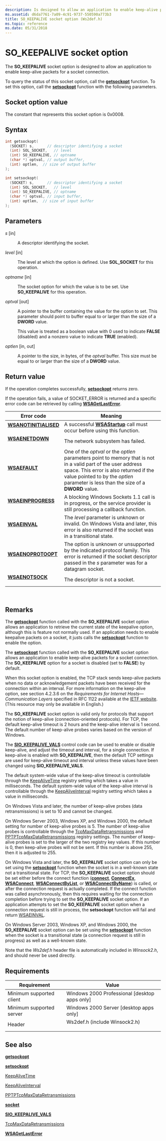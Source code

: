 ```yaml
---
description: Is designed to allow an application to enable keep-alive packets for a socket connection.
ms.assetid: d6da7761-7a09-4c91-9737-550590a773b3
title: SO_KEEPALIVE socket option (Ws2def.h)
ms.topic: reference
ms.date: 05/31/2018
---
```


# SO\_KEEPALIVE socket option

The **SO\_KEEPALIVE** socket option is designed to allow an application to enable keep-alive packets for a socket connection.

To query the status of this socket option, call the [**getsockopt**](/windows/desktop/api/winsock/nf-winsock-getsockopt) function. To set this option, call the [**setsockopt**](/windows/desktop/api/winsock/nf-winsock-setsockopt) function with the following parameters.

## Socket option value

The constant that represents this socket option is 0x0008.

## Syntax


```C++
int getsockopt(
  (SOCKET) s,      // descriptor identifying a socket 
  (int) SOL_SOCKET,   // level
  (int) SO_KEEPALIVE, // optname
  (char *) optval, // output buffer,
  (int) optlen,  // size of output buffer
);
```




```C++
int setsockopt(
  (SOCKET) s,      // descriptor identifying a socket 
  (int) SOL_SOCKET,   // level
  (int) SO_KEEPALIVE, // optname
  (char *) optval, // input buffer,
  (int) optlen,  // size of input buffer
);
```



## Parameters

<dl> <dt>

*s* \[in\]
</dt> <dd>

A descriptor identifying the socket.

</dd> <dt>

*level* \[in\]
</dt> <dd>

The level at which the option is defined. Use **SOL\_SOCKET** for this operation.

</dd> <dt>

*optname* \[in\]
</dt> <dd>

The socket option for which the value is to be set. Use **SO\_KEEPALIVE** for this operation.

</dd> <dt>

*optval* \[out\]
</dt> <dd>

A pointer to the buffer containing the value for the option to set. This parameter should point to buffer equal to or larger than the size of a **DWORD** value.

This value is treated as a boolean value with 0 used to indicate **FALSE** (disabled) and a nonzero value to indicate **TRUE** (enabled).

</dd> <dt>

*optlen* \[in, out\]
</dt> <dd>

A pointer to the size, in bytes, of the *optval* buffer. This size must be equal to or larger than the size of a **DWORD** value.

</dd> </dl>

## Return value

If the operation completes successfully, [**setsockopt**](/windows/desktop/api/winsock/nf-winsock-setsockopt) returns zero.

If the operation fails, a value of SOCKET\_ERROR is returned and a specific error code can be retrieved by calling [**WSAGetLastError**](/windows/desktop/api/winsock/nf-winsock-wsagetlasterror).



| Error code                                                                                                                                              | Meaning                                                                                                                                                                                                                                                    |
|---------------------------------------------------------------------------------------------------------------------------------------------------------|------------------------------------------------------------------------------------------------------------------------------------------------------------------------------------------------------------------------------------------------------------|
| <dl> <dt>**[WSANOTINITIALISED](windows-sockets-error-codes-2.md)**</dt> </dl> | A successful [**WSAStartup**](/windows/desktop/api/winsock/nf-winsock-wsastartup) call must occur before using this function.<br/>                                                                                                                                                     |
| <dl> <dt>**[WSAENETDOWN](windows-sockets-error-codes-2.md)**</dt> </dl>             | The network subsystem has failed.<br/>                                                                                                                                                                                                               |
| <dl> <dt>**[WSAEFAULT](windows-sockets-error-codes-2.md)**</dt> </dl>                 | One of the *optval* or the *optlen* parameters point to memory that is not in a valid part of the user address space. This error is also returned if the value pointed to by the *optlen* parameter is less than the size of a **DWORD** value.<br/> |
| <dl> <dt>**[WSAEINPROGRESS](windows-sockets-error-codes-2.md)**</dt> </dl>       | A blocking Windows Sockets 1.1 call is in progress, or the service provider is still processing a callback function.<br/>                                                                                                                            |
| <dl> <dt>**[WSAEINVAL](windows-sockets-error-codes-2.md)**</dt> </dl>                 | The *level* parameter is unknown or invalid. On Windows Vista and later, this error is also returned if the socket was in a transitional state.<br/>                                                                                                 |
| <dl> <dt>**[WSAENOPROTOOPT](windows-sockets-error-codes-2.md)**</dt> </dl>       | The option is unknown or unsupported by the indicated protocol family. This error is returned if the socket descriptor passed in the *s* parameter was for a datagram socket.<br/>                                                                   |
| <dl> <dt>**[WSAENOTSOCK](windows-sockets-error-codes-2.md)**</dt> </dl>             | The descriptor is not a socket.<br/>                                                                                                                                                                                                                 |



 

## Remarks

The [**getsockopt**](/windows/desktop/api/winsock/nf-winsock-getsockopt) function called with the **SO\_KEEPALIVE** socket option allows an application to retrieve the current state of the keepalive option, although this is feature not normally used. If an application needs to enable keepalive packets on a socket, it justs calls the [**setsockopt**](/windows/desktop/api/winsock/nf-winsock-setsockopt) function to enable the option.

The [**setsockopt**](/windows/desktop/api/winsock/nf-winsock-setsockopt) function called with the **SO\_KEEPALIVE** socket option allows an application to enable keep-alive packets for a socket connection. The **SO\_KEEPALIVE** option for a socket is disabled (set to **FALSE**) by default.

When this socket option is enabled, the TCP stack sends keep-alive packets when no data or acknowledgement packets have been received for the connection within an interval. For more information on the keep-alive option, see section 4.2.3.6 on the *Requirements for Internet Hosts—Communication Layers* specified in RFC 1122 available at the [IETF website](https://www.ietf.org/rfc/rfc1122.txt). (This resource may only be available in English.)

The **SO\_KEEPALIVE** socket option is valid only for protocols that support the notion of keep-alive (connection-oriented protocols). For TCP, the default keep-alive timeout is 2 hours and the keep-alive interval is 1 second. The default number of keep-alive probes varies based on the version of Windows.

The [**SIO_KEEPALIVE_VALS**](/windows/win32/winsock/sio-keepalive-vals) control code can be used to enable or disable keep-alive, and adjust the timeout and interval, for a single connection. If keep-alive is enabled with **SO\_KEEPALIVE**, then the default TCP settings are used for keep-alive timeout and interval unless these values have been changed using **SIO\_KEEPALIVE\_VALS**.

The default system-wide value of the keep-alive timeout is controllable through the [KeepAliveTime](/previous-versions/windows/it-pro/windows-server-2003/cc782936(v=ws.10)) registry setting which takes a value in milliseconds. The default system-wide value of the keep-alive interval is controllable through the [KeepAliveInterval](/previous-versions/windows/it-pro/windows-server-2003/cc758083(v=ws.10)) registry setting which takes a value in milliseconds.

On Windows Vista and later, the number of keep-alive probes (data retransmissions) is set to 10 and cannot be changed.

On Windows Server 2003, Windows XP, and Windows 2000, the default setting for number of keep-alive probes is 5. The number of keep-alive probes is controllable through the [TcpMaxDataRetransmissions](/previous-versions/windows/it-pro/windows-server-2003/cc780586(v=ws.10)) and [PPTPTcpMaxDataRetransmissions](/previous-versions/windows/it-pro/windows-server-2003/cc775408(v=ws.10)) registry settings. The number of keep-alive probes is set to the larger of the two registry key values. If this number is 0, then keep-alive probes will not be sent. If this number is above 255, then it is adjusted to 255.

On Windows Vista and later, the **SO\_KEEPALIVE** socket option can only be set using the [**setsockopt**](/windows/desktop/api/winsock/nf-winsock-setsockopt) function when the socket is in a well-known state not a transitional state. For TCP, the **SO\_KEEPALIVE** socket option should be set either before the connect function ([**connect**](/windows/desktop/api/Winsock2/nf-winsock2-connect), [**ConnectEx**](/windows/desktop/api/Mswsock/nc-mswsock-lpfn_connectex), [**WSAConnect**](/windows/desktop/api/Winsock2/nf-winsock2-wsaconnect), [**WSAConnectByList**](/windows/desktop/api/Winsock2/nf-winsock2-wsaconnectbylist), or [**WSAConnectByName**](/windows/desktop/api/Winsock2/nf-winsock2-wsaconnectbynamea)) is called, or after the connection request is actually completed. If the connect function was called asynchronously, then this requires waiting for the connection completion before trying to set the **SO\_KEEPALIVE** socket option. If an application attempts to set the **SO\_KEEPALIVE** socket option when a connection request is still in process, the **setsockopt** function will fail and return [WSAEINVAL](windows-sockets-error-codes-2.md).

On Windows Server 2003, Windows XP, and Windows 2000, the **SO\_KEEPALIVE** socket option can be set using the [**setsockopt**](/windows/desktop/api/winsock/nf-winsock-setsockopt) function when the socket is a transitional state (a connection request is still in progress) as well as a well-known state.

Note that the *Ws2def.h* header file is automatically included in *Winsock2.h*, and should never be used directly.

## Requirements



| Requirement | Value |
|-------------------------------------|----------------------------------------------------------------------------------------------------------|
| Minimum supported client<br/> | Windows 2000 Professional \[desktop apps only\]<br/>                                               |
| Minimum supported server<br/> | Windows 2000 Server \[desktop apps only\]<br/>                                                     |
| Header<br/>                   | <dl> <dt>Ws2def.h (include Winsock2.h)</dt> </dl> |



## See also

<dl> <dt>

[**getsockopt**](/windows/desktop/api/winsock/nf-winsock-getsockopt)
</dt> <dt>

[**setsockopt**](/windows/desktop/api/winsock/nf-winsock-setsockopt)
</dt> <dt>

[KeepAliveTime](/previous-versions/windows/it-pro/windows-server-2003/cc782936(v=ws.10))
</dt> <dt>

[KeepAliveInterval](/previous-versions/windows/it-pro/windows-server-2003/cc758083(v=ws.10))
</dt> <dt>

[PPTPTcpMaxDataRetransmissions](/previous-versions/windows/it-pro/windows-server-2003/cc775408(v=ws.10))
</dt> <dt>

[**socket**](/windows/desktop/api/Winsock2/nf-winsock2-socket)
</dt> <dt>

[**SIO_KEEPALIVE_VALS**](/windows/win32/winsock/sio-keepalive-vals)
</dt> <dt>

[TcpMaxDataRetransmissions](/previous-versions/windows/it-pro/windows-server-2003/cc780586(v=ws.10))
</dt> <dt>

[**WSAGetLastError**](/windows/desktop/api/winsock/nf-winsock-wsagetlasterror)
</dt> </dl>
